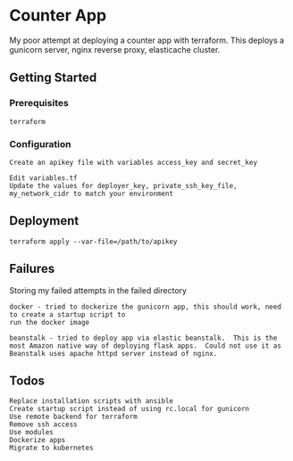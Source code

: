 # Counter App 

My poor attempt at deploying a counter app with terraform.  This deploys a gunicorn server, nginx reverse proxy, elasticache cluster.

## Getting Started
### Prerequisites

```
terraform
```

### Configuration

```
Create an apikey file with variables access_key and secret_key
```

```
Edit variables.tf
Update the values for deployer_key, private_ssh_key_file, my_network_cidr to match your environment
```

## Deployment

```
terraform apply --var-file=/path/to/apikey
```

## Failures

Storing my failed attempts in the failed directory

```
docker - tried to dockerize the gunicorn app, this should work, need to create a startup script to 
run the docker image
```

```
beanstalk - tried to deploy app via elastic beanstalk.  This is the most Amazon native way of deploying flask apps.  Could not use it as Beanstalk uses apache httpd server instead of nginx.
```

## Todos

```
Replace installation scripts with ansible
Create startup script instead of using rc.local for gunicorn
Use remote backend for terraform
Remove ssh access
Use modules
Dockerize apps
Migrate to kubernetes
```
